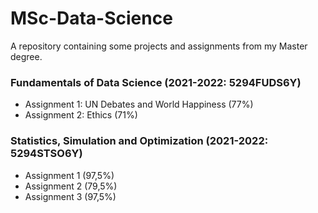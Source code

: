 # MSc-Data-Science
A repository containing some projects and assignments from my Master degree.

### Fundamentals of Data Science (2021-2022: 5294FUDS6Y)
- Assignment 1: UN Debates and World Happiness (77%)
- Assignment 2: Ethics (71%)

### Statistics, Simulation and Optimization (2021-2022: 5294STSO6Y)
- Assignment 1 (97,5%)
- Assignment 2 (79,5%)
- Assignment 3 (97,5%)
